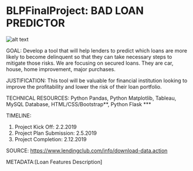 # BLPFinalProject: BAD LOAN PREDICTOR

![alt text](https://raw.githubusercontent.com/benieevelyne/BLPFinalProject/Keisha/tree/images/background.jpg)

GOAL:
Develop a tool that will help lenders to predict which loans are more likely to become delinquent so that they can take necessary steps to mitigate those risks. We are focusing on secured loans. They are car, house, home improvement, major purchases.


JUSTIFICATION:
This tool will be valuable for financial institution looking to improve the profitability and lower the risk of their loan portfolio.

TECHNICAL RESOURCES:
Python Pandas, Python Matplotlib, Tableau, MySQL Database, HTML/CSS/Bootstrap**,   Python Flask ***

TIMELINE:

1) Project Kick Off: 2.2.2019
2) Project Plan Submission: 2.5.2019
3) Project Completion: 2.12.2019

SOURCE: https://www.lendingclub.com/info/download-data.action

METADATA:[Loan Features Description] 
